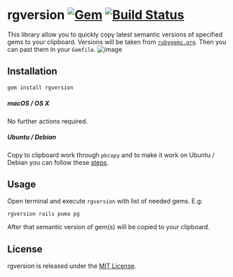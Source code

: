# rgversion [![Gem](https://img.shields.io/gem/v/rgversion.svg)](https://rubygems.org/gems/rgversion) [![Build Status](https://img.shields.io/travis/vavgustov/rgversion/master.svg)](https://travis-ci.org/vavgustov/rgversion)
 
This library allow you to quickly copy latest semantic versions of specified gems to your clipboard. Versions will be taken from [`rubygems.org`](https://rubygems.org/). Then you can past them in your `Gemfile`.
![image](https://user-images.githubusercontent.com/312873/28492511-d2dbf140-6f0d-11e7-9912-beb8b94a1ca7.png)

## Installation

```bash
gem install rgversion
```

##### macOS / OS X
No further actions required.

##### Ubuntu / Debian
Copy to clipboard work through ``pbcopy`` and to make it work on Ubuntu / Debian you can follow these [steps](https://coderwall.com/p/oaaqwq/pbcopy-on-ubuntu-linux). 

## Usage
Open terminal and execute ``rgversion`` with list of needed gems. E.g:

```
rgversion rails puma pg
```

After that semantic version of gem(s) will be copied to your clipboard.

## License

rgversion is released under the [MIT License](https://opensource.org/licenses/MIT).
